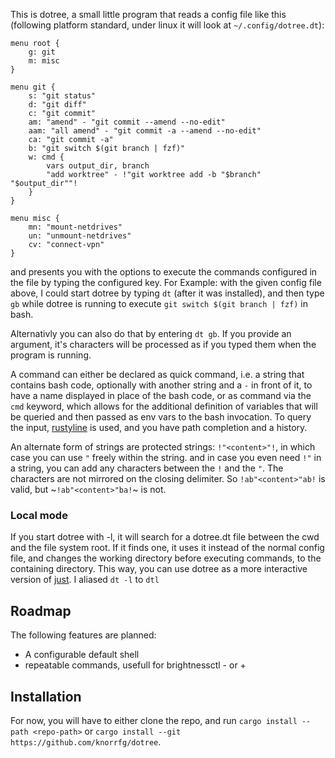 This is dotree, a small little program that reads a config file like this (following 
platform standard, under linux it will look at `~/.config/dotree.dt`):

```
menu root {
	g: git
	m: misc
}

menu git {
	s: "git status"
	d: "git diff"
	c: "git commit"
	am: "amend" - "git commit --amend --no-edit"
	aam: "all amend" - "git commit -a --amend --no-edit"
	ca: "git commit -a"
	b: "git switch $(git branch | fzf)"
	w: cmd {
		vars output_dir, branch
		"add worktree" - !"git worktree add -b "$branch" "$output_dir""!
	}
}

menu misc {
	mn: "mount-netdrives"
	un: "unmount-netdrives"
	cv: "connect-vpn"
}
```

and presents you with the options to execute the commands configured in the file
by typing the configured key. For Example: with the given config file above, I could 
start dotree by typing `dt` (after it was installed), and then type `gb` while dotree is
running to execute `git switch $(git branch | fzf)` in bash. 

Alternativly you can also do that by entering `dt gb`. If you provide an argument, it's
characters will be processed as if you typed them when the program is running.

A command can either be declared as quick command, i.e. a string that contains bash code,
optionally with another string and a `-` in front of it, to have a name displayed in place
of the bash code, or as command via the `cmd` keyword, which allows for the additional
definition of variables that will be queried and then passed as env vars to the bash invocation.
To query the input, [rustyline](https://github.com/kkawakam/rustyline) is used, and you have 
path completion and a history.

An alternate form of strings are protected strings: `!"<content>"!`, in which case you can use 
`"` freely within the string. and in case you even need `!"` in a string, you can add any
characters between the `!` and the `"`. The characters are not mirrored on the closing 
delimiter. So `!ab"<content>"ab!` is valid, but ~`!ab"<content>"ba!`~ is not.

### Local mode

If you start dotree with -l, it will search for a dotree.dt file between the cwd and the file
system root. If it finds one, it uses it instead of the normal config file, and changes the
working directory before executing commands, to the containing directory. This way, you can 
use dotree as a more interactive version of [just](https://github.com/casey/just). I aliased
`dt -l` to `dtl`

## Roadmap

The following features are planned:

- A configurable default shell
- repeatable commands, usefull for brightnessctl - or +

## Installation

For now, you will have to either clone the repo, and run `cargo install --path <repo-path>`
or `cargo install --git https://github.com/knorrfg/dotree`.
